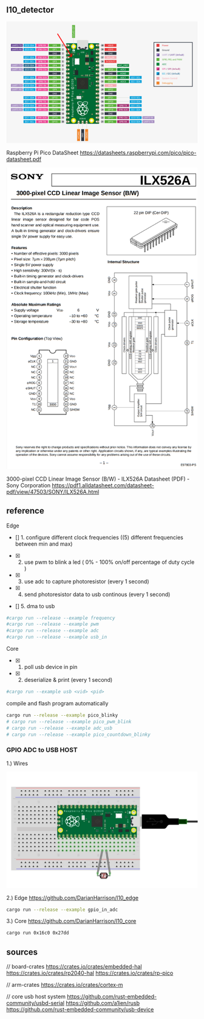 ## l10_detector


![Alt Text](./docs/pico-datasheet.png)

Raspberry Pi Pico DataSheet
https://datasheets.raspberrypi.com/pico/pico-datasheet.pdf


![Alt Text](./docs/ccd-datasheet.png)

3000-pixel CCD Linear Image Sensor (B/W) - ILX526A Datasheet (PDF) - Sony Corporation
https://pdf1.alldatasheet.com/datasheet-pdf/view/47503/SONY/ILX526A.html


## reference

Edge
- [] 1. configure different clock frequencies ((5) different frequencies between min and max)
- [X] 2. use pwm to blink a led ( 0% - 100% on/off percentage of duty cycle )
- [X] 3. use adc to capture photoresistor (every 1 second)
- [X] 4. send photoresistor data to usb continous (every 1 second)
- [] 5. dma to usb
```sh
#cargo run --release --example frequency
#cargo run --release --example pwm
#cargo run --release --example adc
#cargo run --release --example usb_in
```

Core
- [X] 1. poll usb device in pin
- [X] 2. deserialize & print (every 1 second)

```sh
#cargo run --example usb <vid> <pid>
```

compile and flash program automatically
```sh
cargo run --release --example pico_blinky
# cargo run --release --example pico_pwm_blink
# cargo run --release --example adc_usb
# cargo run --release --example pico_countdown_blinky
```


### GPIO ADC to USB HOST

1.) Wires

![Alt Text](./docs/photoresistor.png)


2.) Edge
https://github.com/DarianHarrison/l10_edge
```sh
cargo run --release --example gpio_in_adc
```

3.) Core
https://github.com/DarianHarrison/l10_core
```sh
cargo run 0x16c0 0x27dd
```

## sources

// board-crates
https://crates.io/crates/embedded-hal
https://crates.io/crates/rp2040-hal
https://crates.io/crates/rp-pico

// arm-crates
https://crates.io/crates/cortex-m

// core
usb host system
https://github.com/rust-embedded-community/usbd-serial
https://github.com/a1ien/rusb
https://github.com/rust-embedded-community/usb-device

